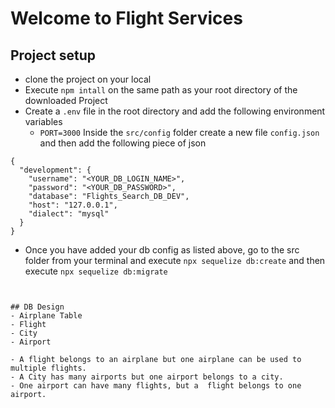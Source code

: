 # Welcome to Flight Services

## Project setup

- clone the project on your local
- Execute `npm intall` on the same path as your root directory of the downloaded Project
- Create a `.env` file in the root directory and add the following environment variables
    - `PORT=3000`
Inside the `src/config` folder create a new file `config.json` and then add the following piece of json

```
{
  "development": {
    "username": "<YOUR_DB_LOGIN_NAME>",
    "password": "<YOUR_DB_PASSWORD>",
    "database": "Flights_Search_DB_DEV",
    "host": "127.0.0.1",
    "dialect": "mysql"
  }
}

```

- Once you have added your db config as listed above, go to the src folder from your terminal and execute `npx sequelize db:create`
and then execute
`npx sequelize db:migrate`
```


## DB Design
- Airplane Table
- Flight
- City
- Airport

- A flight belongs to an airplane but one airplane can be used to multiple flights.
- A City has many airports but one airport belongs to a city.
- One airport can have many flights, but a  flight belongs to one  airport.